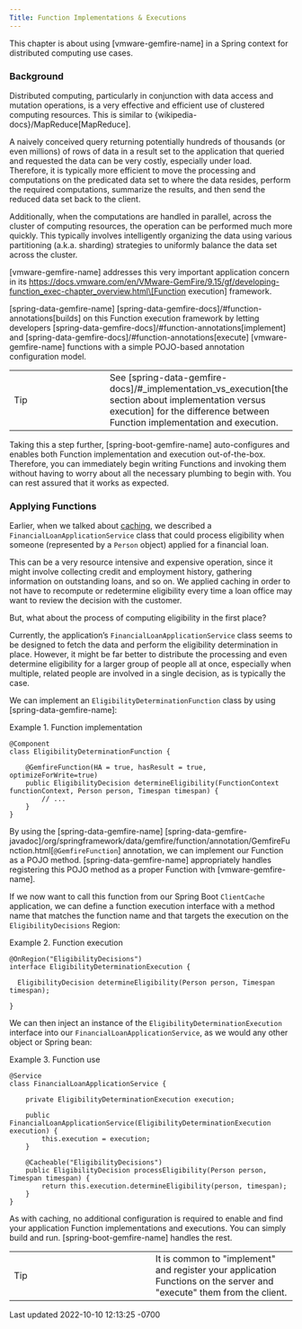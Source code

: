 ```yaml
---
Title: Function Implementations & Executions
---
```


<!-- 
 Copyright (c) VMware, Inc. 2022. All rights reserved.
 Licensed to the Apache Software Foundation (ASF) under one or more contributor license
 agreements. See the NOTICE file distributed with this work for additional information regarding
 copyright ownership. The ASF licenses this file to You under the Apache License, Version 2.0 (the
 "License"); you may not use this file except in compliance with the License. You may obtain a
 copy of the License at
 
 http://www.apache.org/licenses/LICENSE-2.0
 
 Unless required by applicable law or agreed to in writing, software distributed under the License
 is distributed on an "AS IS" BASIS, WITHOUT WARRANTIES OR CONDITIONS OF ANY KIND, either express
 or implied. See the License for the specific language governing permissions and limitations under
 the License.
-->



This chapter is about using [vmware-gemfire-name] in a Spring context
for distributed computing use cases.





### Background



Distributed computing, particularly in conjunction with data access and
mutation operations, is a very effective and efficient use of clustered
computing resources. This is similar to
{wikipedia-docs}/MapReduce\[MapReduce\].





A naively conceived query returning potentially hundreds of thousands
(or even millions) of rows of data in a result set to the application
that queried and requested the data can be very costly, especially under
load. Therefore, it is typically more efficient to move the processing
and computations on the predicated data set to where the data resides,
perform the required computations, summarize the results, and then send
the reduced data set back to the client.





Additionally, when the computations are handled in parallel, across the
cluster of computing resources, the operation can be performed much more
quickly. This typically involves intelligently organizing the data using
various partitioning (a.k.a. sharding) strategies to uniformly balance
the data set across the cluster.





[vmware-gemfire-name] addresses this very important application concern
in its
https://docs.vmware.com/en/VMware-GemFire/9.15/gf/developing-function_exec-chapter_overview.html\[Function
execution\] framework.





[spring-data-gemfire-name]
[spring-data-gemfire-docs]/#function-annotations\[builds\] on this
Function execution framework by letting developers
[spring-data-gemfire-docs]/#function-annotations\[implement\] and
[spring-data-gemfire-docs]/#function-annotations\[execute\]
[vmware-gemfire-name] functions with a simple POJO-based annotation
configuration model.





<table>
<colgroup>
<col style="width: 50%" />
<col style="width: 50%" />
</colgroup>
<tbody>
<tr class="odd">
<td class="icon">
Tip
</td>
<td class="content">See
[spring-data-gemfire-docs]/#_implementation_vs_execution[the section
about implementation versus execution] for the difference between
Function implementation and execution.</td>
</tr>
</tbody>
</table>





Taking this a step further, [spring-boot-gemfire-name]
auto-configures and enables both Function implementation and execution
out-of-the-box. Therefore, you can immediately begin writing Functions
and invoking them without having to worry about all the necessary
plumbing to begin with. You can rest assured that it works as expected.







### Applying Functions



Earlier, when we talked about [caching](#geode-caching-provider), we
described a `FinancialLoanApplicationService` class that could process
eligibility when someone (represented by a `Person` object) applied for
a financial loan.





This can be a very resource intensive and expensive operation, since it
might involve collecting credit and employment history, gathering
information on outstanding loans, and so on. We applied caching in order
to not have to recompute or redetermine eligibility every time a loan
office may want to review the decision with the customer.





But, what about the process of computing eligibility in the first place?





Currently, the application’s `FinancialLoanApplicationService` class
seems to be designed to fetch the data and perform the eligibility
determination in place. However, it might be far better to distribute
the processing and even determine eligibility for a larger group of
people all at once, especially when multiple, related people are
involved in a single decision, as is typically the case.





We can implement an `EligibilityDeterminationFunction` class by using
[spring-data-gemfire-name]:







Example 1. Function implementation









``` highlight
@Component
class EligibilityDeterminationFunction {

    @GemfireFunction(HA = true, hasResult = true, optimizeForWrite=true)
    public EligibilityDecision determineEligibility(FunctionContext functionContext, Person person, Timespan timespan) {
        // ...
    }
}
```











By using the [spring-data-gemfire-name]
[spring-data-gemfire-javadoc]/org/springframework/data/gemfire/function/annotation/GemfireFunction.html\[`@GemfireFunction`\]
annotation, we can implement our Function as a POJO method. [spring-data-gemfire-name]
appropriately handles registering this POJO method as a proper Function
with [vmware-gemfire-name].





If we now want to call this function from our Spring Boot `ClientCache`
application, we can define a function execution interface with a method
name that matches the function name and that targets the execution on
the `EligibilityDecisions` Region:







Example 2. Function execution









``` highlight
@OnRegion("EligibilityDecisions")
interface EligibilityDeterminationExecution {

  EligibilityDecision determineEligibility(Person person, Timespan timespan);

}
```











We can then inject an instance of the
`EligibilityDeterminationExecution` interface into our
`FinancialLoanApplicationService`, as we would any other object or
Spring bean:







Example 3. Function use









``` highlight
@Service
class FinancialLoanApplicationService {

    private EligibilityDeterminationExecution execution;

    public FinancialLoanApplicationService(EligibilityDeterminationExecution execution) {
        this.execution = execution;
    }

    @Cacheable("EligibilityDecisions")
    public EligibilityDecision processEligibility(Person person, Timespan timespan) {
        return this.execution.determineEligibility(person, timespan);
    }
}
```











As with caching, no additional configuration is required to enable and
find your application Function implementations and executions. You can
simply build and run. [spring-boot-gemfire-name] handles the
rest.





<table>
<colgroup>
<col style="width: 50%" />
<col style="width: 50%" />
</colgroup>
<tbody>
<tr class="odd">
<td class="icon">
Tip
</td>
<td class="content">It is common to "implement" and register your
application Functions on the server and "execute" them from the
client.</td>
</tr>
</tbody>
</table>











<div id="footer">

<div id="footer-text">

Last updated 2022-10-10 12:13:25 -0700




